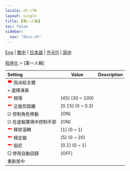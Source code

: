 ```yaml
---
locale: zh-rTW
layout: single
title: [第一人稱]
toc: false
sidebar:
  nav: "docs-zh"
---
```

[Eng](/dancexr/menu/2025.4/motion/first_person) | [繁中](/tw/dancexr/menu/2025.4/motion/first_person) | [日本語](/jp/dancexr/menu/2025.4/motion/first_person) | [한국어](/kr/dancexr/menu/2025.4/motion/first_person) | [简中](/zh/dancexr/menu/2025.4/motion/first_person)

[程序化](../menu#程序化) > [第一人稱]



| Setting | Value | Description |
| :--- | --- | :--- |
|<nobr><img src="/images/icon/ic_videocam.png" alt="videocam icon"/> 指派給主體</nobr>|| 
|<nobr> > 選擇演員</nobr>|  |  |
|<nobr><img src="/images/icon/ic_slider.png" alt="slider icon"/> 視場</nobr>| [45] (30 ~ 100) | 
|<nobr><img src="/images/icon/ic_slider.png" alt="slider icon"/> 近裁剪距離</nobr>| [0.15] (0 ~ 0.3) | 
|<nobr> ☑ 控制角色移動</nobr>| [ON] | 
|<nobr> ☑ 在虛擬實境中控制手部</nobr>| [ON] | 
|<nobr><img src="/images/icon/ic_slider.png" alt="slider icon"/> 移除滾轉</nobr>| [1] (0 ~ 1) | 
|<nobr><img src="/images/icon/ic_slider.png" alt="slider icon"/> 穩定器</nobr>| [5] (0 ~ 20) | 
|<nobr><img src="/images/icon/ic_slider.png" alt="slider icon"/> 阻尼</nobr>| [0.1] (0 ~ 1) | 
|<nobr> □ 停用自動回歸</nobr>| [OFF] | 
|<nobr> 重新居中</nobr>|| 
